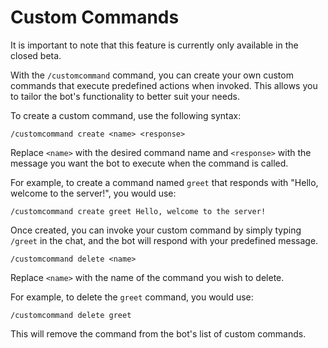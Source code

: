 # Custom Commands

<note xmlns="">It is important to note that this feature is currently only available in the closed beta.</note>

<chapter title="Creating a Custom Command" collapsible="true">
<p>With the <code>/customcommand</code> command, you can create your own custom commands that execute predefined actions when invoked. This allows you to tailor the bot's functionality to better suit your needs.</p>
<p>To create a custom command, use the following syntax:</p>
<pre><code>/customcommand create &lt;name&gt; &lt;response&gt;</code></pre>
<p>Replace <code>&lt;name&gt;</code> with the desired command name and <code>&lt;response&gt;</code> with the message you want the bot to execute when the command is called.</p>
<p>For example, to create a command named <code>greet</code> that responds with "Hello, welcome to the server!", you would use:</p>
<pre><code>/customcommand create greet Hello, welcome to the server!</code></pre>
<p>Once created, you can invoke your custom command by simply typing <code>/greet</code> in the chat, and the bot will respond with your predefined message.</p>
</chapter>
<chapter title="Deleting a Custom Command" collapsible="true">
<pre><code>/customcommand delete &lt;name&gt;</code></pre>
<p>Replace <code>&lt;name&gt;</code> with the name of the command you wish to delete.</p>
<p>For example, to delete the <code>greet</code> command, you would use:</p>
<pre><code>/customcommand delete greet</code></pre>
<p>This will remove the command from the bot's list of custom commands.</p>
</chapter>